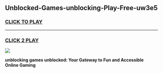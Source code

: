 
## Unblocked-Games-unblocking-Play-Free-uw3e5
<h3>
<a href="https://premium76.site?title=unblocking&ref=23A">CLICK TO PLAY</a></h3>
<hr>

<h3>
<a href="https://premium76.site?title=unblocking&ref=23A">CLICK 2 PLAY</a>
  
</h3>

<a href="https://premium76.site?title=unblocking&ref=23A"><img src="https://clearcache.store/games.png"></a>


**unblocking games unblocked: Your Gateway to Fun and Accessible Online Gaming**
